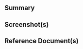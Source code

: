 ## Summary
<!-- Clearly and concisely describe the problem. Explain the solution or the changes you have provided -->

## Screenshot(s)
<!-- Please attach the screenshot to describe the changes -->

## Reference Document(s)
<!-- Please attach related reference documents of ticket -->

